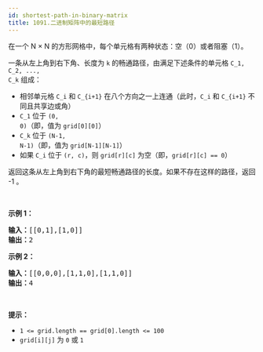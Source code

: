 ```yaml
---
id: shortest-path-in-binary-matrix
title: 1091.二进制矩阵中的最短路径
---
```

在一个 N × N 的方形网格中，每个单元格有两种状态：空（0）或者阻塞（1）。

一条从左上角到右下角、长度为 <code>k</code> 的畅通路径，由满足下述条件的单元格 <code>C&#95;1, C&#95;2, ..., C&#95;k</code> 组成：


- 相邻单元格 <code>C&#95;i</code> 和 <code>C&#95;&#123;i+1&#125;</code> 在八个方向之一上连通（此时，<code>C&#95;i</code> 和 <code>C&#95;&#123;i+1&#125;</code> 不同且共享边或角）
- <code>C&#95;1</code> 位于 <code>(0, 0)</code>（即，值为 <code>grid[0][0]</code>）
- <code>C&#95;k</code> 位于 <code>(N-1, N-1)</code>（即，值为 <code>grid[N-1][N-1]</code>）
- 如果 <code>C&#95;i</code> 位于 <code>(r, c)</code>，则 <code>grid[r][c]</code> 为空（即，<code>grid[r][c] == 0</code>）

返回这条从左上角到右下角的最短畅通路径的长度。如果不存在这样的路径，返回 -1 。

 

**示例 1：**


<pre><strong>输入：</strong>[[0,1],[1,0]]<br/><img alt="" src="https://assets.leetcode-cn.com/aliyun-lc-upload/uploads/2019/06/16/example1_1.png"/><br/><strong>输出：</strong>2<br/><img alt="" src="https://assets.leetcode-cn.com/aliyun-lc-upload/uploads/2019/06/16/example1_2.png"/><br/></pre>

**示例 2：**


<pre><strong>输入：</strong>[[0,0,0],[1,1,0],[1,1,0]]<br/><img alt="" src="https://assets.leetcode-cn.com/aliyun-lc-upload/uploads/2019/06/16/example2_1.png"/><br/><strong>输出：</strong>4<br/><img alt="" src="https://assets.leetcode-cn.com/aliyun-lc-upload/uploads/2019/06/16/example2_2.png"/><br/></pre>

 

**提示：**

- <code>1 &lt;= grid.length == grid[0].length &lt;= 100</code>
- <code>grid[i][j]</code> 为 <code>0</code> 或 <code>1</code>